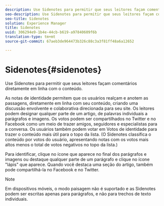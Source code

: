 ```yaml
---
description: Use Sidenotes para permitir que seus leitores façam comentários diretamente em linha com o conteúdo.
seo-description: Use Sidenotes para permitir que seus leitores façam comentários diretamente em linha com o conteúdo.
seo-title: Sidenotes
solution: Experience Manager
title: Sidenotes
uuid: 306294e9-1b4e-44cb-b619-a97840609f6b
translation-type: tm+mt
source-git-commit: 67aeb3de964473b326c88c3a3f81ff48a6a12652

---
```



# Sidenotes{#sidenotes}

Use Sidenotes para permitir que seus leitores façam comentários diretamente em linha com o conteúdo.

As notas de identidade permitem que os usuários realçam e anotem as passagens, diretamente em linha com seu conteúdo, criando uma discussão envolvente e colaborativa direcionada para seu site. Os leitores podem designar qualquer parte de um artigo, de palavras individuais a parágrafos e imagens. Os votos podem ser compartilhados no Twitter e no Facebook como um meio de trazer amigos, seguidores e especialistas para a conversa. Os usuários também podem votar em Votos de identidade para trazer o conteúdo mais útil para o topo da lista. (O Sidenotes classifica o conteúdo por votos do usuário, apresentando notas com os votos mais altos menos o total de votos negativos no topo da lista.)

Para identificar, clique no ícone que aparece no final dos parágrafos e imagens ou destaque qualquer parte de um parágrafo e clique no ícone "lápis" que aparece. Quando você destaca uma seção do artigo, também pode compartilhá-la no Facebook e no Twitter.

>[!NOTE]
>
>Em dispositivos móveis, o modo paisagem não é suportado e as Sidenotes podem ser escritas apenas para parágrafos, e não para trechos de texto individuais.

